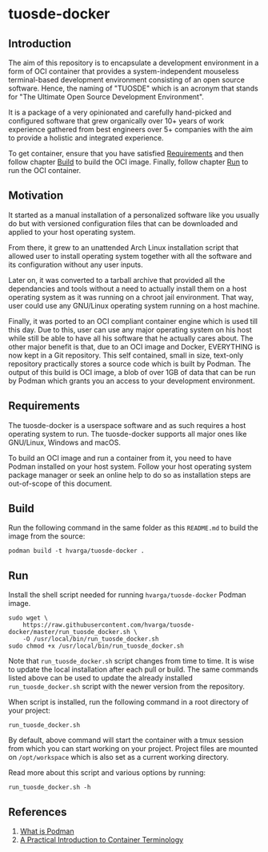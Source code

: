 # tuosde-docker

## Introduction

The aim of this repository is to encapsulate a development environment in a form
of OCI container that provides a system-independent mouseless terminal-based
development environment consisting of an open source software. Hence, the naming
of "TUOSDE" which is an acronym that stands for "The Ultimate Open Source
Development Environment".

It is a package of a very opinionated and carefully hand-picked and configured
software that grew organically over 10+ years of work experience gathered from
best engineers over 5+ companies with the aim to provide a holistic and
integrated experience.

To get container, ensure that you have satisfied [Requirements](#Requirements)
and then follow chapter [Build](#build) to build the OCI image. Finally, follow
chapter [Run](#run) to run the OCI container.

## Motivation

It started as a manual installation of a personalized software like you usually
do but with versioned configuration files that can be downloaded and applied to
your host operating system.

From there, it grew to an unattended Arch Linux installation script that allowed
user to install operating system together with all the software and its
configuration without any user inputs.

Later on, it was converted to a tarball archive that provided all the
dependancies and tools without a need to actually install them on a host
operating system as it was running on a chroot jail environment. That way, user
could use any GNU/Linux operating system running on a host machine.

Finally, it was ported to an OCI compliant container engine which is used till
this day. Due to this, user can use any major operating system on his host while
still be able to have all his software that he actually cares about. The other
major benefit is that, due to an OCI image and Docker, EVERYTHING is now kept in
a Git repository. This self contained, small in size, text-only repository
practically stores a source code which is built by Podman. The output of this
build is OCI image, a blob of over 1GB of data that can be run by Podman which
grants you an access to your development environment.

## Requirements

The tuosde-docker is a userspace software and as such requires a host operating
system to run. The tuosde-docker supports all major ones like GNU/Linux, Windows
and macOS.

To build an OCI image and run a container from it, you need to have Podman
installed on your host system. Follow your host operating system package manager
or seek an online help to do so as installation steps are out-of-scope of this
document.

## Build

Run the following command in the same folder as this `README.md` to build the
image from the source:

```shell
podman build -t hvarga/tuosde-docker .
```

## Run

Install the shell script needed for running `hvarga/tuosde-docker` Podman image.

```
sudo wget \
	https://raw.githubusercontent.com/hvarga/tuosde-docker/master/run_tuosde_docker.sh \
	-O /usr/local/bin/run_tuosde_docker.sh
sudo chmod +x /usr/local/bin/run_tuosde_docker.sh
```

Note that `run_tuosde_docker.sh` script changes from time to time. It is wise to
update the local installation after each pull or build. The same commands listed
above can be used to update the already installed `run_tuosde_docker.sh` script
with the newer version from the repository.

When script is installed, run the following command in a root directory of your
project:

```shell
run_tuosde_docker.sh
```

By default, above command will start the container with a tmux session from
which you can start working on your project. Project files are mounted on
`/opt/workspace` which is also set as a current working directory.

Read more about this script and various options by running:

```shell
run_tuosde_docker.sh -h
```

## References

1. [What is Podman](https://docs.podman.io/)
2. [A Practical Introduction to Container Terminology](https://developers.redhat.com/blog/2018/02/22/container-terminology-practical-introduction)
